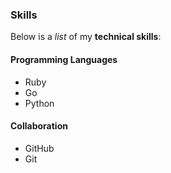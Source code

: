 ### Skills

Below is a _list_  of my **technical skills**:

#### Programming Languages
- Ruby
- Go
- Python

#### Collaboration
- GitHub
- Git
